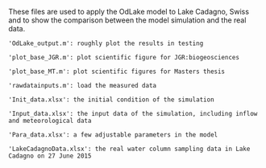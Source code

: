 These files are used to apply the OdLake model to Lake Cadagno, Swiss and to show the comparison between the model simulation and the real data. 

    'OdLake_output.m': roughly plot the results in testing 

    'plot_base_JGR.m': plot scientific figure for JGR:biogeosciences 

    'plot_base_MT.m': plot scientific figures for Masters thesis

    'rawdatainputs.m': load the measured data 
  
    'Init_data.xlsx': the initial condition of the simulation 
  
    'Input_data.xlsx': the input data of the simulation, including inflow and meteorological data 
  
    'Para_data.xlsx': a few adjustable parameters in the model 
  
    'LakeCadagnoData.xlsx': the real water column sampling data in Lake Cadagno on 27 June 2015 
